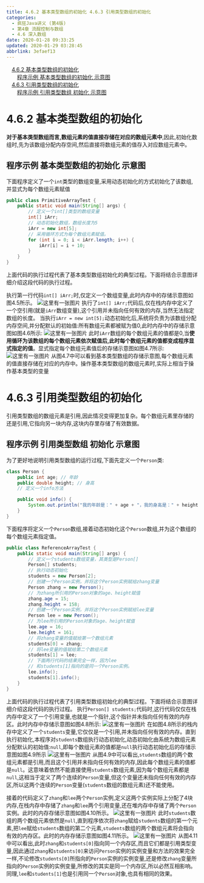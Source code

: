 ```yaml
---
title: 4.6.2 基本类型数组的初始化 4.6.3 引用类型数组的初始化
categories: 
  - 疯狂Java讲义 (第4版)
  - 第4章 流酲控制与数组
  - 4.6 深入数组
date: 2020-01-28 09:33:25
updated: 2020-01-29 03:28:45
abbrlink: 3efaef13
---
```

<div id='my_toc'><a href="/JavaReadingNotes/3efaef13/#4-6-2-基本类型数组的初始化" class="header_1">4.6.2 基本类型数组的初始化</a>&nbsp;<br><a href="/JavaReadingNotes/3efaef13/#程序示例-基本类型数组的初始化-示意图" class="header_2">程序示例 基本类型数组的初始化 示意图</a>&nbsp;<br><a href="/JavaReadingNotes/3efaef13/#4-6-3-引用类型数组的初始化" class="header_1">4.6.3 引用类型数组的初始化</a>&nbsp;<br><a href="/JavaReadingNotes/3efaef13/#程序示例-引用类型数组-初始化-示意图" class="header_2">程序示例 引用类型数组 初始化 示意图</a>&nbsp;<br></div>
<style>.header_1{margin-left: 1em;}.header_2{margin-left: 2em;}.header_3{margin-left: 3em;}.header_4{margin-left: 4em;}.header_5{margin-left: 5em;}.header_6{margin-left: 6em;}</style>
<!--more-->
<script>if (navigator.platform.search('arm')==-1){document.getElementById('my_toc').style.display = 'none';}var e,p = document.getElementsByTagName('p');while (p.length>0) {e = p[0];e.parentElement.removeChild(e);}</script>

<!--end-->
# 4.6.2 基本类型数组的初始化
**对于基本类型数组而言,数组元素的值直接存储在对应的数组元素中**,因此,初始化数组时,先为该数组分配内存空间,然后直接将数组元素的值存入对应数组元素中。
## 程序示例 基本类型数组的初始化 示意图
下面程序定义了一个`int`类型的数组变量,采用动态初始化的方式初始化了该数组,并显式为每个数组元素赋值
```java
public class PrimitiveArrayTest {
    public static void main(String[] args) {
        // 定义一个int[]类型的数组变量
        int[] iArr;
        // 动态初始化数组，数组长度为5
        iArr = new int[5];
        // 采用循环方式为每个数组元素赋值。
        for (int i = 0; i < iArr.length; i++) {
            iArr[i] = i + 10;
        }
    }
}
```
上面代码的执行过程代表了基本类型数组初始化的典型过程。下面将结合示意图详细介绍这段代码的执行过程。

执行第一行代码`int[] iArr;`时,仅定义一个数组变量,此时内存中的存储示意图如图4.5所示。
![这里有一张图片](https://raw.githubusercontent.com/lanlan2017/images/master/CrazyJavaHandout4/Chapter4/4.6.2/1.png)
执行了`int[] iArr;`代码后,仅在栈内存中定义了一个空引用(就是`iArr`数组变量),这个引用并未指向任何有效的内存,当然无法指定数组的长度。
当执行`iArr = new int[5];`动态初始化后,系统将负责为该数组分配内存空间,并分配默认的初始值:所有数组元素都被赋为值0,此时内存中的存储示意图如图4.6所示:
![这里有一张图片](https://raw.githubusercontent.com/lanlan2017/images/master/CrazyJavaHandout4/Chapter4/4.6.2/2-1.png)
此时`iArr`数组的每个数组元素的值都是0,当**使用循环为该数组的每个数组元素依次赋值后,此时每个数组元素的值都变成程序显式指定的值**。显式指定每个数组元素值后的存储示意图如图4.7所示:
![这里有一张图片](https://raw.githubusercontent.com/lanlan2017/images/master/CrazyJavaHandout4/Chapter4/4.6.2/3.png)
从图4.7中可以看到基本类型数组的存储示意图,每个数组元素的值直接存储在对应的内存中。操作基本类型数组的数组元素时,实际上相当于操作基本类型的变量
<!-- CrazyJavaHandout4/Chapter4/4.6.2/ -->
# 4.6.3 引用类型数组的初始化
引用类型数组的数组元素是引用,因此情况变得更加复杂。每个数组元素里存储的还是引用,它指向另一块内存,这块内存里存储了有效数据。
## 程序示例 引用类型数组 初始化 示意图
为了更好地说明引用类型数组的运行过程,下面先定义一个`Person`类:
```java
class Person {
    public int age; // 年龄
    public double height; // 身高
    // 定义一个info方法

    public void info() {
        System.out.println("我的年龄是：" + age + "，我的身高是：" + height);
    }
}
```
下面程序将定义一个`Person`数组,接着动态初始化这个`Person`数组,并为这个数组的每个数组元素指定值。
```java
public class ReferenceArrayTest {
    public static void main(String[] args) {
        // 定义一个students数组变量，其类型是Person[]
        Person[] students;
        // 执行动态初始化
        students = new Person[2];
        // 创建一个Person实例，并将这个Person实例赋给zhang变量
        Person zhang = new Person();
        // 为zhang所引用的Person对象的age、height赋值
        zhang.age = 15;
        zhang.height = 158;
        // 创建一个Person实例，并将这个Person实例赋给lee变量
        Person lee = new Person();
        // 为lee所引用的Person对象的age、height赋值
        lee.age = 16;
        lee.height = 161;
        // 将zhang变量的值赋给第一个数组元素
        students[0] = zhang;
        // 将lee变量的值赋给第二个数组元素
        students[1] = lee;
        // 下面两行代码的结果完全一样，因为lee
        // 和students[1]指向的是同一个Person实例。
        lee.info();
        students[1].info();
    }
}
```
上面代码的执行过程代表了引用类型数组初始化的典型过程。下面将结合示意图详细介绍这段代码的执行过程。
执行`Person[] students;`代码时,这行代码仅仅在栈内存中定义了一个引用变量,也就是一个指针,这个指针并未指向任何有效的内存区。此时内存中存储示意图如图4.8所示:
![这里有一张图片](https://raw.githubusercontent.com/lanlan2017/images/master/CrazyJavaHandout4/Chapter4/4.6.3/1.png)
在如图4.8所示的栈内存中定义了一个`students`变量,它仅仅是一个引用,并未指向任何有效的内存。直到执行初始化,本程序对`students`数组执行动态初始化,动态初始化由系统为数组元素分配默认的初始值:`null`,即每个数组元素的值都是`null`执行动态初始化后的存储示意图如图4.9所示
![这里有一张图片](https://raw.githubusercontent.com/lanlan2017/images/master/CrazyJavaHandout4/Chapter4/4.6.3/2.png)
从图4.9中可以看出,`students`数组的两个数组元素都是引用,而且这个引用并未指向任何有效的内存,因此每个数组元素的值都是`null`。这意味着依然不能直接使用`students`数组元素,因为每个数组元素都是`null`,这相当于定义了两个连续的`Person`变量,但这个变量还未指向任何有效的内存区,所以这两个连续的`Person`变量(`students`数组的数组元素)还不能使用。

接着的代码定义了`zhang`和`lee`两个`Person`实例,定义这两个实例实际上分配了4块内存,在栈内存中存储了`zhang`和`lee`两个引用变量,还在堆内存中存储了两个`Person`实例。此时的内存存储示意图如图4.10所示。
![这里有一张图片](https://raw.githubusercontent.com/lanlan2017/images/master/CrazyJavaHandout4/Chapter4/4.6.3/3.png)
此时`students`数组的两个数组元素依然是`null`,直到程序依次将`zhang`赋给`students`数组的第一个元素,把`lee`赋给`students`数组的第二个元素,`students`数组的两个数组元素将会指向有效的内存区。此时的内存存储示意图如图4.11所示。
![这里有一张图片](https://raw.githubusercontent.com/lanlan2017/images/master/CrazyJavaHandout4/Chapter4/4.6.3/4.png)
从图4.11中可以看出,此时`zhang`和`students[0]`指向同一个内存区,而且它们都是引用类型变量,因此通过`zhang`和`students[0]`来访问`Person`实例的实例变量和方法的效果完全一样,不论修改`students[0]`所指向的`Person`实例的实例变量,还是修改`zhang`变量所指向的`Person`实例的实例变量,所修改的其实是同一个内存区,所以必然互相影响。同理,`lee`和`students[1]`也是引用同一个`Person`对象,也具有相同的效果。
<!-- CrazyJavaHandout4/Chapter4/4.6.3/ -->
